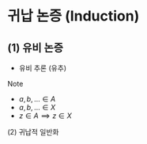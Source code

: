 
# 귀납 논증 (Induction)

## (1) 유비 논증
- 유비 추론 (유추)

> [!note]
> - $a,b,\dots\in A$
> - $a,b,\dots\in X$
> - $z\in A\implies z\in X$


(2) 귀납적 일반화
